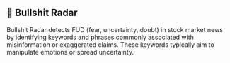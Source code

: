 ## 💩 Bullshit Radar

Bullshit Radar detects FUD (fear, uncertainty, doubt) in stock market
news by identifying keywords and phrases commonly associated with
misinformation or exaggerated claims. These keywords typically aim to
manipulate emotions or spread uncertainty.

